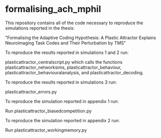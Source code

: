 # formalising_ach_mphil

This repository contains all of the code necessary to reproduce the simulations reported in the thesis:

"Formalising the Adaptive Coding Hypothesis: A Plastic Attractor Explains Neuroimaging Task Codes and Their Perturbation by TMS" 

To reproduce the results reported in simulations 1 and 2 run:

plasticattractor_centralscript.py which calls the functions plasticattractor_networksims, plasticattractor_behaviour, plasticattractor_behaviouralanalysis, and plasticattractor_decoding.

To reproduce the results reported in simulations 3 run:

plasticattractor_errors.py

To reproduce the simulation reported in appendix 1 run:

Run plasticattractor_biasedcompetition.py 

To reproduce the simulation reported in appendix 2 run:

Run plasticattractor_workingmemory.py 



